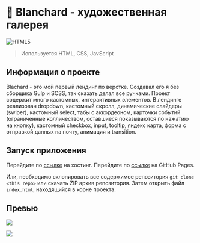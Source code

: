 # 🎨 Blanchard - художественная галерея

![HTML5](https://img.shields.io/badge/html5-%23E34F26.svg?style=for-the-badge&logo=html5&logoColor=white)

> Используется HTML, CSS, JavScript

## Информация о проекте

Blachard - это мой первый лендинг по верстке. Создавал его я без сборщика Gulp и SCSS, так сказать делал все ручками. Проект содержит много кастомных, интерактивных элементов. В лендинге реализован dropdown, кастомный скролл, динамические слайдеры (swiper), кастомный select, табы с аккордеоном, карточки событий (ограниченные колличеством, оставшиеся показываются по нажатию на кнопку), кастомный checkbox, input, tooltip, яндекс карта, форма с отправкой данных на почту, анимация и transition.

## Запуск приложения

Перейдите по [ссылке](http://blanchard.sergey-gadaev.tmweb.ru/) на хостинг.
Перейдите по [ссылке](https://gadaev-sergey.github.io/Blanchard/) на GitHub Pages.

Или, необходимо склонировать все содержимое репозитория `git clone <this repo>` или скачать ZIP архив репозитория. Затем открыть файл `index.html`, находящийся в корне проекта.

## Превью

![](http://img.sergey-gadaev.tmweb.ru/blanchard-desktop.jpg)

![](https://komarev.com/ghpvc/?username=gadaev-sergey)
